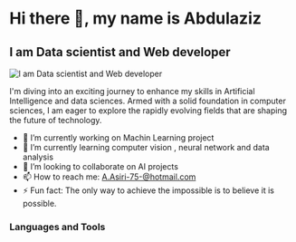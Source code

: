 
# Hi there 👋, my name is Abdulaziz
## I am Data scientist and Web developer
![I am Data scientist and Web developer](https://github.com/AZ-007/AZ-007/assets/130417372/fe4649f4-d5f1-4191-8d99-1580abab0a78)



I'm diving into an exciting journey to enhance my skills in Artificial Intelligence and data sciences. Armed with a solid foundation in computer sciences, I am eager to explore the rapidly evolving fields that are shaping the future of technology.



- 🔭 I’m currently working on Machin Learning project 
- 🌱 I’m currently learning computer vision , neural network and data analysis 
- 👯 I’m looking to collaborate on AI projects 
- 📫 How to reach me: A.Asiri-75-@hotmail.com 
- ⚡ Fun fact: The only way to achieve the impossible is to believe it is possible. 

### Languages and Tools

[](https://github.com/AZ-007/AZ-007/assets/130417372/795b0875-aaf2-44d0-894f-cb96e92b5c8f)


